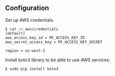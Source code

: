 ## Configuration ##

Set up AWS credentials.

```
$ cat ~/.aws/credentials
[default]
aws_access_key_id = MY_ACCESS_KEY_ID
aws_secret_access_key = MY_ACCESS_KEY_SECRET

region = us-west-2
```

Install boto3 library to be able to use AWS services:

```
$ sudo pip install boto3
```

